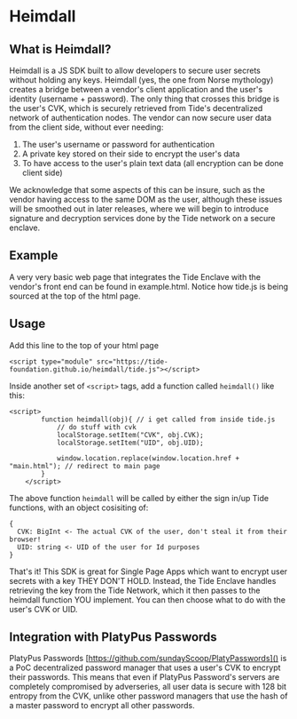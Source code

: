 # Heimdall

## What is Heimdall?
Heimdall is a JS SDK built to allow developers to secure user secrets without holding any keys. Heimdall (yes, the one from Norse mythology) creates a bridge between a vendor's client application and the user's identity (username + password). The only thing that crosses this bridge is the user's CVK, which is securely retrieved from Tide's decentralized network of authentication nodes. The vendor can now secure user data from the client side, without ever needing:
1. The user's username or password for authentication
2. A private key stored on their side to encrypt the user's data
3. To have access to the user's plain text data (all encryption can be done client side)

We acknowledge that some aspects of this can be insure, such as the vendor having access to the same DOM as the user, although these issues will be smoothed out in later releases, where we will begin to introduce signature and decryption services done by the Tide network on a secure enclave.

## Example
A very very basic web page that integrates the Tide Enclave with the vendor's front end can be found in example.html. Notice how tide.js is being sourced at the top of the html page.

## Usage
Add this line to the top of your html page

```<script type="module" src="https://tide-foundation.github.io/heimdall/tide.js"></script>```

Inside another set of ```<script>``` tags, add a function called ```heimdall()``` like this:
```
<script>
        function heimdall(obj){ // i get called from inside tide.js
            // do stuff with cvk
            localStorage.setItem("CVK", obj.CVK);
            localStorage.setItem("UID", obj.UID);

            window.location.replace(window.location.href + "main.html"); // redirect to main page
        }
    </script>
```
The above function ```heimdall``` will be called by either the sign in/up Tide functions, with an object cosisiting of:
```
{
  CVK: BigInt <- The actual CVK of the user, don't steal it from their browser!
  UID: string <- UID of the user for Id purposes
}
```

That's it! This SDK is great for Single Page Apps which want to encrypt user secrets with a key THEY DON'T HOLD. Instead, the Tide Enclave handles retrieving the key from the Tide Network, which it then passes to the heimdall function YOU implement. You can then choose what to do with the user's CVK or UID.

## Integration with PlatyPus Passwords
PlatyPus Passwords [https://github.com/sundayScoop/PlatyPasswords]() is a PoC decentralized password manager that uses a user's CVK to encrypt their passwords. This means that even if PlatyPus Password's servers are completely compromised by adverseries, all user data is secure with 128 bit entropy from the CVK, unlike other password managers that use the hash of a master password to encrypt all other passwords.

